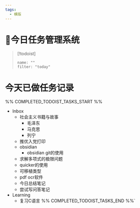 ```yaml
---
tags:
  - 模版
---
```

# 📖今日任务管理系统
> [!todoist]
> ```todoist
> name: ""
> filter: "today"

# 今天已做任务记录
%% COMPLETED_TODOIST_TASKS_START %%
* Inbox
    * 社会主义书籍与故事 
        * 毛泽东 
        * 马克思 
        * 列宁 
    * 推优入党打印 
    * obsidian 
        * obsidian git的使用 
    * 求解多项式的极限问题 
    * quicker的使用 
    * 可移植类型 
    * pdf ocr软件 
    * 今日总结笔记 
    * 尝试写问答笔记 
* Learning
    * 复习C语言 
%% COMPLETED_TODOIST_TASKS_END %%`
